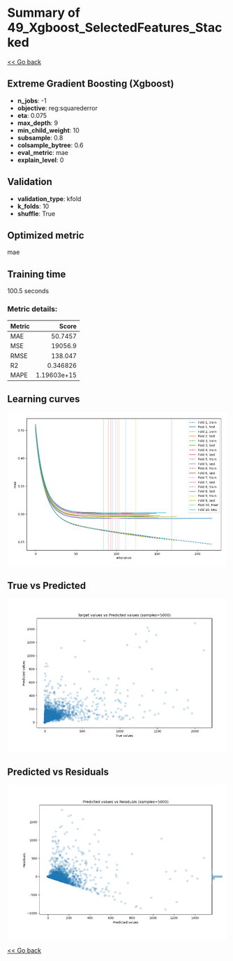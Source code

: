 # Summary of 49_Xgboost_SelectedFeatures_Stacked

[<< Go back](../README.md)


## Extreme Gradient Boosting (Xgboost)
- **n_jobs**: -1
- **objective**: reg:squarederror
- **eta**: 0.075
- **max_depth**: 9
- **min_child_weight**: 10
- **subsample**: 0.8
- **colsample_bytree**: 0.6
- **eval_metric**: mae
- **explain_level**: 0

## Validation
 - **validation_type**: kfold
 - **k_folds**: 10
 - **shuffle**: True

## Optimized metric
mae

## Training time

100.5 seconds

### Metric details:
| Metric   |           Score |
|:---------|----------------:|
| MAE      |    50.7457      |
| MSE      | 19056.9         |
| RMSE     |   138.047       |
| R2       |     0.346826    |
| MAPE     |     1.19603e+15 |



## Learning curves
![Learning curves](learning_curves.png)
## True vs Predicted

![True vs Predicted](true_vs_predicted.png)


## Predicted vs Residuals

![Predicted vs Residuals](predicted_vs_residuals.png)



[<< Go back](../README.md)
